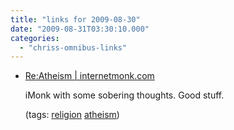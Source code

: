 ```yaml
---
title: "links for 2009-08-30"
date: "2009-08-31T03:30:10.000"
categories: 
  - "chriss-omnibus-links"
---
```


- [Re:Atheism | internetmonk.com](http://www.internetmonk.com/archive/reatheism)
    
    iMonk with some sobering thoughts. Good stuff.
    
    (tags: [religion](http://delicious.com/hubbsc/religion) [atheism](http://delicious.com/hubbsc/atheism))
